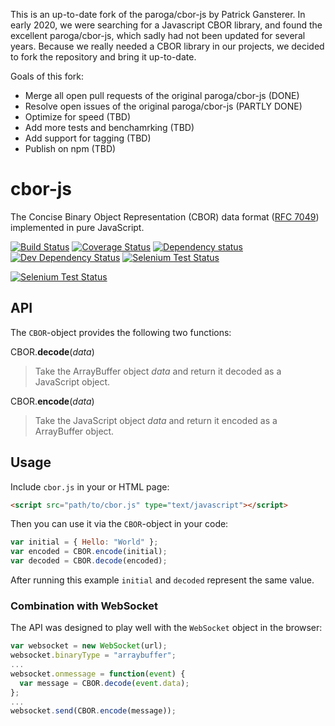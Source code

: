 This is an up-to-date fork of the paroga/cbor-js by Patrick Gansterer. In early 2020, we were searching for a Javascript CBOR library, and found the excellent paroga/cbor-js, which sadly had not been updated for several years. Because we really needed a CBOR library in our projects, we decided to fork the repository and bring it up-to-date.

Goals of this fork:

- Merge all open pull requests of the original paroga/cbor-js (DONE)
- Resolve open issues of the original paroga/cbor-js (PARTLY DONE)
- Optimize for speed (TBD)
- Add more tests and benchamrking (TBD)
- Add support for tagging (TBD)
- Publish on npm (TBD)
 
cbor-js
=======

The Concise Binary Object Representation (CBOR) data format ([RFC 7049](http://tools.ietf.org/html/rfc7049)) implemented in pure JavaScript.

[![Build Status](https://api.travis-ci.org/paroga/cbor-js.svg)](https://travis-ci.org/paroga/cbor-js)
[![Coverage Status](https://coveralls.io/repos/paroga/cbor-js/badge.svg?branch=master)](https://coveralls.io/r/paroga/cbor-js?branch=master)
[![Dependency status](https://david-dm.org/paroga/cbor-js/status.svg)](https://david-dm.org/paroga/cbor-js#info=dependencies&view=table)
[![Dev Dependency Status](https://david-dm.org/paroga/cbor-js/dev-status.svg)](https://david-dm.org/paroga/cbor-js#info=devDependencies&view=table)
[![Selenium Test Status](https://saucelabs.com/buildstatus/paroga-cbor-js)](https://saucelabs.com/u/paroga-cbor-js)

[![Selenium Test Status](https://saucelabs.com/browser-matrix/paroga-cbor-js.svg)](https://saucelabs.com/u/paroga-cbor-js)

API
---

The `CBOR`-object provides the following two functions:

CBOR.**decode**(*data*)
> Take the ArrayBuffer object *data* and return it decoded as a JavaScript object.

CBOR.**encode**(*data*)
> Take the JavaScript object *data* and return it encoded as a ArrayBuffer object.

Usage
-----

Include `cbor.js` in your or HTML page:
```html
<script src="path/to/cbor.js" type="text/javascript"></script>
```

Then you can use it via the `CBOR`-object in your code:
```javascript
var initial = { Hello: "World" };
var encoded = CBOR.encode(initial);
var decoded = CBOR.decode(encoded);
```
After running this example `initial` and `decoded` represent the same value.

### Combination with WebSocket

The API was designed to play well with the `WebSocket` object in the browser:
```javascript
var websocket = new WebSocket(url);
websocket.binaryType = "arraybuffer";
...
websocket.onmessage = function(event) {
  var message = CBOR.decode(event.data);
};
...
websocket.send(CBOR.encode(message));
```
